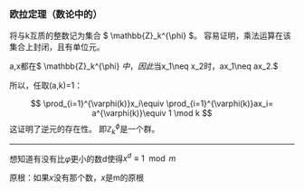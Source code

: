 ### 欧拉定理（数论中的）

将与k互质的整数记为集合
$
\mathbb{Z}_k^{\phi}
$。
容易证明，乘法运算在该集合上封闭，且有单位元。

a,x都在$
\mathbb{Z}_k^{\phi}
$中，因此$当x_1\neq x_2时，ax_1\neq ax_2.$

所以，任取(a,k)=1：

$$
\prod_{i=1}^{\varphi(k)}x_i\equiv
\prod_{i=1}^{\varphi(k)}ax_i=
a^{\varphi(k)}\equiv 1 \mod k
$$
这证明了逆元的存在性。
即$\mathbb{Z}_k^{\phi}$是一个群。


---
想知道有没有比$\varphi$更小的数d使得$x^d\equiv 1\mod m$

原根：如果$x$没有那个数，$x$是m的原根

